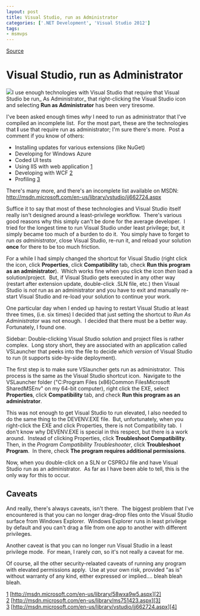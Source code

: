 ```yaml
---
layout: post
title: Visual Studio, run as Administrator
categories: ['.NET Development', 'Visual Studio 2012']
tags:
- msmvps
---
```

[Source](http://pr-blog.azurewebsites.net/2013/04/17/visual-studio-run-as-administrator/ "Permalink to Visual Studio, run as Administrator")

# Visual Studio, run as Administrator

![][1]I use enough technologies with Visual Studio that require that Visual Studio be run_ As Administrator_ that right-clicking the Visual Studio icon and selecting **Run as Administrator** has been very tiresome.

I've been asked enough times _why_ I need to run as administrator that I've compiled an incomplete list.  For the most part, these are the technologies that **I** use that require run as administrator; I'm sure there's more.  Post a comment if you know of others:
* Installing updates for various extensions (like NuGet)
* Developing for Windows Azure
* Coded UI tests
* Using IIS with web application [1]
* Developing with WCF [2]
* Profiling [3]

There's many more, and there's an incomplete list available on MSDN: <http://msdn.microsoft.com/en-us/library/vstudio/jj662724.aspx>

Suffice it to say that most of these technologies and Visual Studio itself really isn't designed around a least-privilege workflow.  There's various good reasons why this simply can't be done for the average developer.  I tried for the longest time to run Visual Studio under least privilege; but, it simply became too much of a burden to do it.  You simply have to forget to run _as administrator_, close Visual Studio, re-run it, and reload your solution **once** for there to be too much friction.

For a while I had simply changed the shortcut for Visual Studio (right click the icon, click **Properties**, click **Compatibility** tab, check **Run this program as an administrator**).  Which works fine when you click the icon _then_ load a solution/project.  But, if Visual Studio gets executed in any other way (restart after extension update, double-click .SLN file, etc.) then Visual Studio is _not_ run as an administrator and you have to exit and manually re-start Visual Studio and re-load your solution to continue your work.

One particular day when I ended up having to restart Visual Studio at least three times, (i.e. six times) I decided that just setting the shortcut to _Run As Administrator_ was not enough.  I decided that there must be a better way.  Fortunately, I found one.

Sidebar: Double-clicking Visual Studio solution and project files is rather complex.  Long story short, they are associated with an application called VSLauncher that peeks into the file to decide _which version_ of Visual Studio to run (it supports side-by-side deployment).

The first step is to make sure VSlauncher gets run as administrator.  This process is the same as the Visual Studio shortcut icon.  Navigate to the VSLauncher folder ("C:Program Files (x86)Common FilesMicrosoft SharedMSEnv" on my 64-bit computer), right click the EXE, select **Properties**, click **Compatibility** tab, and check **Run this program as an administrator**.

This was not enough to get Visual Studio to run elevated, I also needed to do the same thing to the DEVENV.EXE file.  But, unfortunately, when you right-click the EXE and click Properties, there is not Compatibility tab.  I don't know why DEVENV.EXE is special in this respect, but there is a work around.  Instead of clicking Properties, click **Troubleshoot Compatibility**.  Then, in the _Program Compatibility Troubleshooter_, click **Troubleshoot Program**.  In there, check **The program requires additional permissions**.

Now, when you double-click on a SLN or CSPROJ file and have Visual Studio run as an administrator.  As far as I have been able to tell, this is the only way for this to occur.

## Caveats

And really, there's always caveats, isn't there.  The biggest problem that I've encountered is that you can no longer drag-drop files onto the Visual Studio surface from Windows Explorer.  Windows Explorer runs in least privilege by default and you can't drag a file from one app to another with different privileges.

Another caveat is that you can no longer run Visual Studio in a least privilege mode.  For mean, I rarely _can_, so it's not really a caveat for me.

Of course, all the other security-relaated caveats of running any program with elevated permissions apply.  Use at your own risk, provided "as is" without warranty of any kind, either expressed or implied…. bleah bleah bleah.

[1] [http://msdn.microsoft.com/en-us/library/58wxa9w5.aspx][2]  
[2] [http://msdn.microsoft.com/en-us/library/ms751423.aspx][3]  
[3] [http://msdn.microsoft.com/en-us/library/vstudio/jj662724.aspx][4]

[1]: http://www.fotothing.com/photos/8d9/8d9ab6ce158fef47436f6df201f07091.jpg
[2]: http://bit.ly/Z3dxHY "http://msdn.microsoft.com/en-us/library/58wxa9w5.aspx"
[3]: http://bit.ly/11dfVLM "http://msdn.microsoft.com/en-us/library/ms751423.aspx"
[4]: http://bit.ly/17Gz1xm "http://msdn.microsoft.com/en-us/library/vstudio/jj662724.aspx"

